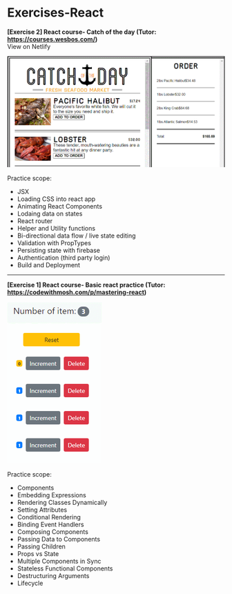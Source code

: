 ﻿# Exercises-React
 **[Exercise 2] React course- Catch of the day (Tutor: https://courses.wesbos.com/)**
 <br>View on Netlify
 
 ![catch_of_the_day](./screenShots/exercise2_catch_of_the_day.gif?)
 

 Practice scope:
* JSX
* Loading CSS into react app
* Animating React Components
* Lodaing data on states
* React router
* Helper and Utility functions
* Bi-directional data flow / live state editing
* Validation with PropTypes
* Persisting state with firebase
* Authentication (third party login)
* Build and Deployment 

----------------------------------------------------------------------------------------
 
**[Exercise 1] React course- Basic react practice (Tutor: https://codewithmosh.com/p/mastering-react)** 

![basic react](./screenShots/exercise1_basic_react.gif?)

Practice scope:
* Components
* Embedding Expressions
* Rendering Classes Dynamically
* Setting Attributes
* Conditional Rendering
* Binding Event Handlers
* Composing Components
* Passing Data to Components
* Passing Children
* Props vs State
* Multiple Components in Sync 
* Stateless Functional Components
* Destructuring Arguments
* Lifecycle
